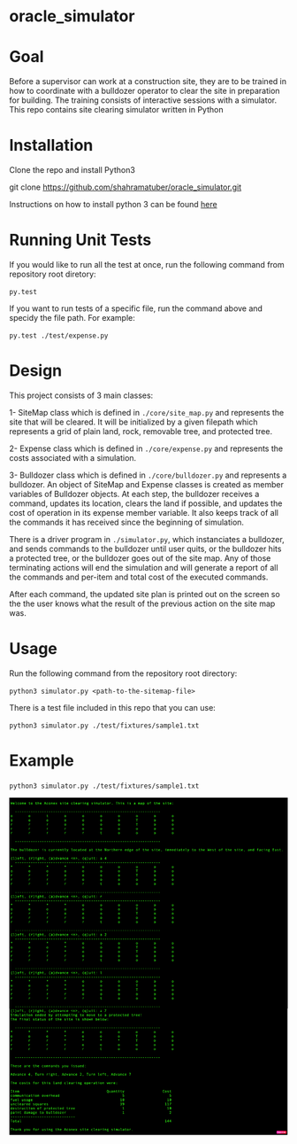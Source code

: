 # oracle_simulator

# Goal
Before a supervisor can work at a construction site, they are to be trained in how to coordinate with a bulldozer operator to clear the site in preparation for building. The training consists of interactive sessions with a simulator. This repo contains site clearing simulator written in Python

# Installation
Clone the repo and install Python3

git clone https://github.com/shahramatuber/oracle_simulator.git

Instructions on how to install python 3 can be found [here](https://realpython.com/installing-python/)

# Running Unit Tests
If you would like to run all the test at once, run the following command from repository root diretory:

`py.test`

If you want to run tests of a specific file, run the command above and specidy the file path. For example:

`py.test ./test/expense.py`

# Design 
This project consists of 3 main classes:

1- SiteMap class which is defined in `./core/site_map.py` and represents the site that will be cleared. It will be initialized by a given filepath which represents a grid of plain land, rock, removable tree, and protected tree.

2- Expense class which is defined in `./core/expense.py` and represents the costs associated with a simulation.

3- Bulldozer class which is defined in `./core/bulldozer.py` and represents a bulldozer. An object of SiteMap and Expense classes is created as member variables of Bulldozer objects. At each step, the bulldozer receives a command, updates its location, clears the land if possible, and updates the cost of operation in its expense member variable. It also keeps track of all the commands it has received since the beginning of simulation.

There is a driver program in `./simulator.py`, which instanciates a bulldozer, and sends commands to the bulldozer until user quits, or the bulldozer hits a protected tree, or the bulldozer goes out of the site map. Any of those terminating actions will end the simulation and will generate a report of all the commands and per-item and total cost of the executed commands. 

After each command, the updated site plan is printed out on the screen so the the user knows what the result of the previous action on the site map was.

# Usage
Run the following command from the repository root directory:

`python3 simulator.py <path-to-the-sitemap-file>`
  
  
There is a test file included in this repo that you can use:

`python3 simulator.py ./test/fixtures/sample1.txt`

# Example
`python3 simulator.py ./test/fixtures/sample1.txt`

![Sample output of the simulator after each command](./test/fixtures/sample_run.png "sample std out")
